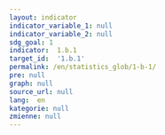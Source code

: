 ```yaml
---
layout: indicator
indicator_variable_1: null
indicator_variable_2: null
sdg_goal: 1
indicator:  1.b.1
target_id:  '1.b.1'
permalink: /en/statistics_glob/1-b-1/
pre: null
graph: null
source_url: null
lang:  en
kategorie: null
zmienne: null
---
```

